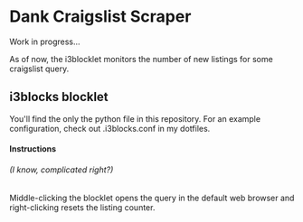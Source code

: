 # Dank Craigslist Scraper

Work in progress...

As of now, the i3blocklet monitors the number of new listings for some craigslist query.

## i3blocks blocklet
You'll find the only the python file in this repository. For an example configuration, check out .i3blocks.conf in my dotfiles.

#### Instructions
###### (I know, complicated right?)
Middle-clicking the blocklet opens the query in the default web browser and right-clicking resets the listing counter.
